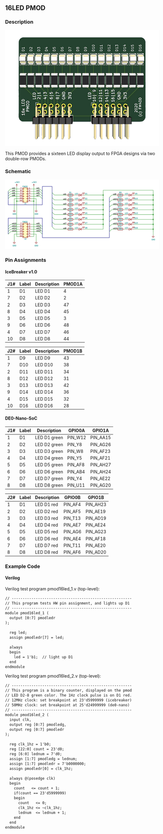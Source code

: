 ## 16LED PMOD

### Description

[![16LED PMOD](images/16led-top.jpg)](images/16led-top.jpg)

This PMOD provides a sixteen LED display output to FPGA designs via two double-row PMODs.

### Schematic

[![16LED PMOD Schematics](images/16led-schema.png)](images/16led-schema.png)

### Pin Assignments

#### IceBreaker v1.0

 J1# |  Label | Description   | PMOD1A
-----|--------|---------------|-------
1    |  D1    | LED D1        | 4
7    |  D2    | LED D2        | 2
2    |  D3    | LED D3        | 47
8    |  D4    | LED D4        | 45
3    |  D5    | LED D5        | 3
9    |  D6    | LED D6        | 48
4    |  D7    | LED D7        | 46
10   |  D8    | LED D8        | 44

 J2# |  Label | Description   | PMOD1B
-----|--------|---------------|-------
1    |  D9    | LED D9        | 43
7    |  D10   | LED D10       | 38
2    |  D11   | LED D11       | 34
8    |  D12   | LED D12       | 31
3    |  D13   | LED D13       | 42
9    |  D14   | LED D14       | 36
4    |  D15   | LED D15       | 32
10   |  D16   | LED D16       | 28


#### DE0-Nano-SoC

 J1# |  Label | Description   | GPIO0A | GPIO1A
-----|--------|---------------|--------|--------
1    |  D1    | LED D1 green  | PIN_W12|PIN_AA15
2    |  D2    | LED D2 green  | PIN_Y8 |PIN_AG26
3    |  D3    | LED D3 green  | PIN_W8 |PIN_AF23
4    |  D4    | LED D4 green  | PIN_Y5 |PIN_AF21
5    |  D5    | LED D5 green  | PIN_AF8|PIN_AH27
6    |  D6    | LED D6 green  | PIN_AB4|PIN_AH24
7    |  D7    | LED D7 green  | PIN_Y4 |PIN_AE22
8    |  D8    | LED D8 green  | PIN_U11|PIN_AG20

 J2# |  Label | Description   | GPIO0B | GPIO1B
-----|--------|---------------|--------|--------
1    |  D1    | LED D1 red    | PIN_AF4| PIN_AH23
2    |  D2    | LED D2 red    | PIN_AF5| PIN_AE19
3    |  D3    | LED D3 red    | PIN_T13| PIN_AD19
4    |  D4    | LED D4 red    | PIN_AE7| PIN_AE24
5    |  D5    | LED D5 red    | PIN_AG6| PIN_AG23
6    |  D6    | LED D6 red    | PIN_AE4| PIN_AF18
7    |  D7    | LED D7 red    | PIN_T11| PIN_AE20
8    |  D8    | LED D8 red    | PIN_AF6| PIN_AD20

### Example Code

#### Verilog

Verilog test program pmod16led_1.v (top-level):
```
// -------------------------------------------------------
// This program tests HW pin assignment, and lights up D1
// -------------------------------------------------------
module pmod16led_1 (
  output [0:7] pmodledr
);

  reg led;
  assign pmodledr[7] = led;

  always
  begin
    led = 1'b1;  // light up D1
  end
endmodule
```

Verilog test program pmod16led_2.v (top-level):
```
// -------------------------------------------------------
// This program is a binary counter, displayed on the pmod
// LED D2-8 green color. The 1Hz clock pulse is on D1 red.
// 12MHz clock: set breakpoint at 23'd5999999 (icebreaker)
// 50MHz clock: set breakpoint at 25'd24999999 (de0-nano)
// -------------------------------------------------------
module pmod16led_2 (
  input clk,
  output reg [0:7] pmodledg,
  output reg [0:7] pmodledr
);

  reg clk_1hz = 1'b0;
  reg [22:0] count = 23'd0;
  reg [6:0] lednum = 7'd0;
  assign [1:7] pmodledg = lednum;
  assign [1:7] pmodledr = 7'b0000000;
  assign pmodledr[0] = clk_1hz;

  always @(posedge clk)
  begin
    count   <= count + 1;
    if(count == 23'd5999999)
    begin
      count   <= 0;
      clk_1hz <= ~clk_1hz;
      lednum  <= lednum + 1;
    end
  end
endmodule
```
